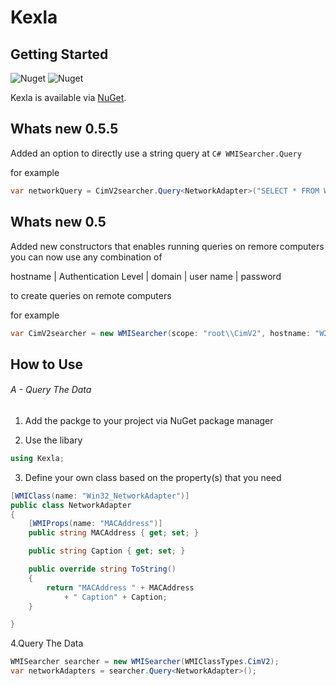 # Kexla

## Getting Started 
![Nuget](https://img.shields.io/nuget/v/Ofir.Kexla)
![Nuget](https://img.shields.io/nuget/dt/Ofir.Kexla)

Kexla is available via [NuGet](https://www.nuget.org/packages/Ofir.Kexla). 

## Whats new 0.5.5
Added an option to directly use a string query at ```C# WMISearcher.Query```

for example

```C# 
var networkQuery = CimV2searcher.Query<NetworkAdapter>("SELECT * FROM Win32_NetworkAdapter");
```

## Whats new 0.5
Added new constructors that enables running queries on remore computers
you can now use any combination of 

hostname | Authentication Level | domain | user name | password

to create queries on remote computers

for example

```C# 
var CimV2searcher = new WMISearcher(scope: "root\\CimV2", hostname: "W2019SRV-DEV", username: "Admin", password: "pass123");
```


## How to Use

###### A - Query The Data

1. Add the packge to your project via NuGet package manager

2. Use the libary
```C# 
using Kexla;
```
3. Define your own class based on the property(s) that you need
```C#
[WMIClass(name: "Win32_NetworkAdapter")]
public class NetworkAdapter
{
    [WMIProps(name: "MACAddress")]
    public string MACAddress { get; set; }

    public string Caption { get; set; }

    public override string ToString()
    {
        return "MACAddress " + MACAddress
            + " Caption" + Caption;
    }

}
```

4.Query The Data
```C#
WMISearcher searcher = new WMISearcher(WMIClassTypes.CimV2);
var networkAdapters = searcher.Query<NetworkAdapter>();
```
